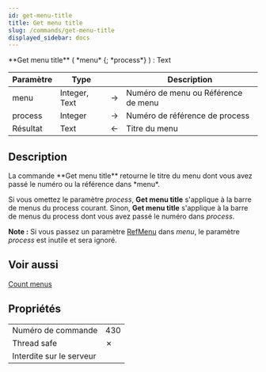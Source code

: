```yaml
---
id: get-menu-title
title: Get menu title
slug: /commands/get-menu-title
displayed_sidebar: docs
---
```


<!--REF #_command_.Get menu title.Syntax-->**Get menu title** ( *menu* {; *process*} ) : Text<!-- END REF-->
<!--REF #_command_.Get menu title.Params-->
| Paramètre | Type |  | Description |
| --- | --- | --- | --- |
| menu | Integer, Text | &#8594;  | Numéro de menu ou Référence de menu |
| process | Integer | &#8594;  | Numéro de référence de process |
| Résultat | Text | &#8592; | Titre du menu |

<!-- END REF-->

## Description 

<!--REF #_command_.Get menu title.Summary-->La commande **Get menu title** retourne le titre du menu dont vous avez passé le numéro ou la référence dans *menu*.<!-- END REF-->

Si vous omettez le paramètre *process*, **Get menu title** s'applique à la barre de menus du process courant. Sinon, **Get menu title** s'applique à la barre de menus du process dont vous avez passé le numéro dans *process*. 

**Note :** Si vous passez un paramètre [RefMenu](# "Référence unique de menu (16 caractères alphanumériques)") dans *menu*, le paramètre *process* est inutile et sera ignoré.

## Voir aussi 

[Count menus](count-menus.md)  

## Propriétés

|  |  |
| --- | --- |
| Numéro de commande | 430 |
| Thread safe | &cross; |
| Interdite sur le serveur ||


